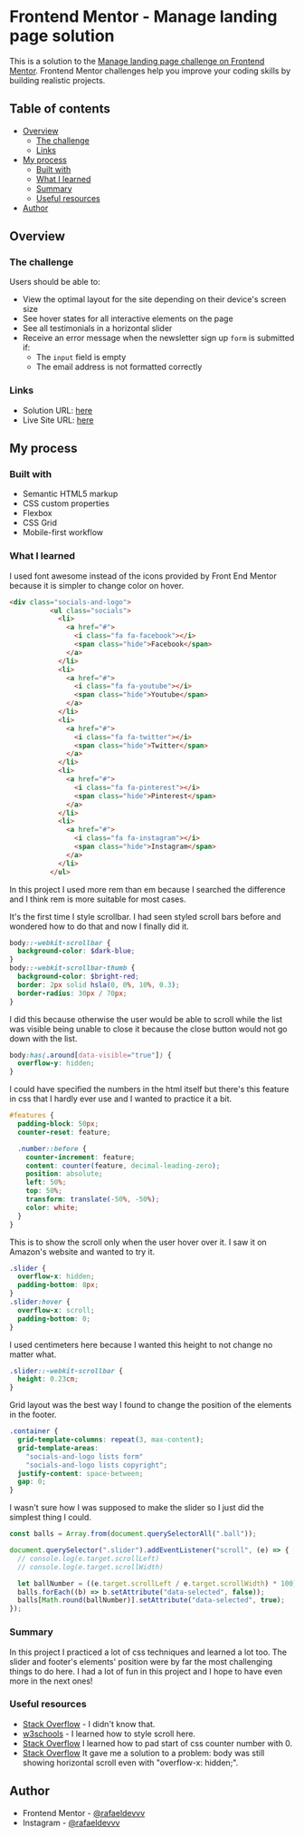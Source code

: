 # Frontend Mentor - Manage landing page solution

This is a solution to the [Manage landing page challenge on Frontend Mentor](https://www.frontendmentor.io/challenges/manage-landing-page-SLXqC6P5). Frontend Mentor challenges help you improve your coding skills by building realistic projects.

## Table of contents

- [Overview](#overview)
  - [The challenge](#the-challenge)
  - [Links](#links)
- [My process](#my-process)
  - [Built with](#built-with)
  - [What I learned](#what-i-learned)
  - [Summary](#summary)
  - [Useful resources](#useful-resources)
- [Author](#author)

## Overview

### The challenge

Users should be able to:

- View the optimal layout for the site depending on their device's screen size
- See hover states for all interactive elements on the page
- See all testimonials in a horizontal slider
- Receive an error message when the newsletter sign up `form` is submitted if:
  - The `input` field is empty
  - The email address is not formatted correctly

### Links

- Solution URL: [here](https://github.com/rafaeldevvv/Manage-Landing-Page)
- Live Site URL: [here](https://rafaeldevvv.github.io/Manage-Landing-Page/)

## My process

### Built with

- Semantic HTML5 markup
- CSS custom properties
- Flexbox
- CSS Grid
- Mobile-first workflow

### What I learned

I used font awesome instead of the icons provided by Front End Mentor because it is simpler to change color on hover.

```html
<div class="socials-and-logo">
          <ul class="socials">
            <li>
              <a href="#">
                <i class="fa fa-facebook"></i>
                <span class="hide">Facebook</span>
              </a>
            </li>
            <li>
              <a href="#">
                <i class="fa fa-youtube"></i>
                <span class="hide">Youtube</span>
              </a>
            </li>
            <li>
              <a href="#">
                <i class="fa fa-twitter"></i>
                <span class="hide">Twitter</span>
              </a>
            </li>
            <li>
              <a href="#">
                <i class="fa fa-pinterest"></i>
                <span class="hide">Pinterest</span>
              </a>
            </li>
            <li>
              <a href="#">
                <i class="fa fa-instagram"></i>
                <span class="hide">Instagram</span>
              </a>
            </li>
          </ul>
```

In this project I used more rem than em because I searched the difference and I think rem is more suitable for most cases.

It's the first time I style scrollbar. I had seen styled scroll bars before and wondered how to do that and now I finally did it.

```scss
body::-webkit-scrollbar {
  background-color: $dark-blue;
}
body::-webkit-scrollbar-thumb {
  background-color: $bright-red;
  border: 2px solid hsla(0, 0%, 10%, 0.3);
  border-radius: 30px / 70px;
}
```

I did this because otherwise the user would be able to scroll while the list was visible being unable to close it because the close button would not go down with the list.

```scss
body:has(.around[data-visible="true"]) {
  overflow-y: hidden;
}
```

I could have specified the numbers in the html itself but there's this feature in css that I hardly ever use and I wanted to practice it a bit.

```scss
#features {
  padding-block: 50px;
  counter-reset: feature;

  .number::before {
    counter-increment: feature;
    content: counter(feature, decimal-leading-zero);
    position: absolute;
    left: 50%;
    top: 50%;
    transform: translate(-50%, -50%);
    color: white;
  }
}
```

This is to show the scroll only when the user hover over it. I saw it on Amazon's website and wanted to try it.

```scss
.slider {
  overflow-x: hidden;
  padding-bottom: 8px;
}
.slider:hover {
  overflow-x: scroll;
  padding-bottom: 0;
}
```

I used centimeters here because I wanted this height to not change no matter what.

```scss
.slider::-webkit-scrollbar {
  height: 0.23cm;
}
```

Grid layout was the best way I found to change the position of the elements in the footer.

```scss
.container {
  grid-template-columns: repeat(3, max-content);
  grid-template-areas:
    "socials-and-logo lists form"
    "socials-and-logo lists copyright";
  justify-content: space-between;
  gap: 0;
}
```

I wasn't sure how I was supposed to make the slider so I just did the simplest thing I could.

```js
const balls = Array.from(document.querySelectorAll(".ball"));

document.querySelector(".slider").addEventListener("scroll", (e) => {
  // console.log(e.target.scrollLeft)
  // console.log(e.target.scrollWidth)

  let ballNumber = ((e.target.scrollLeft / e.target.scrollWidth) * 100) / 25;
  balls.forEach((b) => b.setAttribute("data-selected", false));
  balls[Math.round(ballNumber)].setAttribute("data-selected", true);
});
```

### Summary
In this project I practiced a lot of css techniques and learned a lot too. The slider and footer's elements' position were by far the most challenging things to do here. I had a lot of fun in this project and I hope to have even more in the next ones!

### Useful resources

- [Stack Overflow](https://stackoverflow.com/questions/42421361/input-button-elements-not-shrinking-in-a-flex-container) - I didn't know that.
- [w3schools](https://www.w3schools.com/howto/howto_css_custom_scrollbar.asp) - I learned how to style scroll here.
- [Stack Overflow](https://stackoverflow.com/questions/59369271/css-counter-with-a-number-padding) I learned how to pad start of css counter number with 0.
- [Stack Overflow](https://stackoverflow.com/questions/8635799/overflow-xhidden-still-can-scroll) It gave me a solution to a problem: body was still showing horizontal scroll even with "overflow-x: hidden;".

## Author

- Frontend Mentor - [@rafaeldevvv](https://www.frontendmentor.io/profile/rafaeldevvv)
- Instagram - [@rafaeldevvv](https://www.instagram.com/rafaeldevvv)
